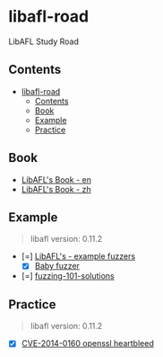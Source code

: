 # libafl-road

LibAFL Study Road

## Contents
- [libafl-road](#libafl-road)
  - [Contents](#contents)
  - [Book](#book)
  - [Example](#example)
  - [Practice](#practice)

## Book

- [LibAFL's Book - en](https://aflplus.plus/libafl-book/)
- [LibAFL's Book - zh](https://libafl-book-zh.zu1k.com/)

## Example
> libafl version: 0.11.2
>

- [=] [LibAFL's - example fuzzers](https://github.com/AFLplusplus/LibAFL/tree/main/fuzzers)
  - [x] [Baby fuzzer](./example/README.md#baby-fuzzer)
- [=] [fuzzing-101-solutions](https://github.com/epi052/fuzzing-101-solutions)

## Practice
> libafl version: 0.11.2
>

- [x] [CVE-2014-0160 openssl heartbleed](./practice/openssl_heartbleed/README.md)